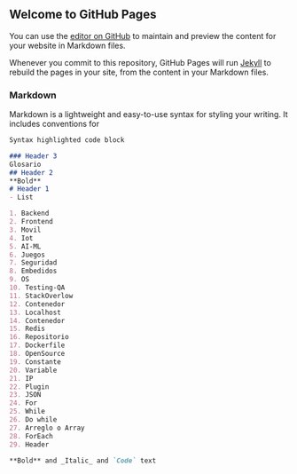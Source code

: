 ## Welcome to GitHub Pages

You can use the [editor on GitHub](https://github.com/Jazz-adahack323/JAZMINGMAIL/edit/gh-pages/index.md) to maintain and preview the content for your website in Markdown files.

Whenever you commit to this repository, GitHub Pages will run [Jekyll](https://jekyllrb.com/) to rebuild the pages in your site, from the content in your Markdown files.

### Markdown

Markdown is a lightweight and easy-to-use syntax for styling your writing. It includes conventions for

```markdown
Syntax highlighted code block

### Header 3
Glosario
## Header 2
**Bold**
# Header 1
- List

1. Backend
2. Frontend
3. Movil
4. Iot
5. AI-ML
6. Juegos
7. Seguridad
8. Embedidos
9. OS
10. Testing-QA
11. StackOverlow
12. Contenedor
13. Localhost
14. Contenedor
15. Redis
16. Repositorio
17. Dockerfile
18. OpenSource
19. Constante
20. Variable
21. IP
22. Plugin
23. JSON
24. For
25. While
26. Do while
27. Arreglo o Array
28. ForEach
29. Header 

**Bold** and _Italic_ and `Code` text


